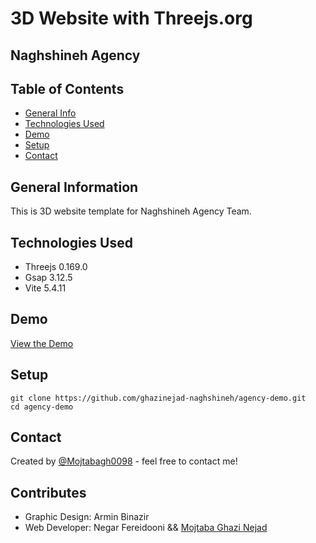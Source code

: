 # 3D Website with Threejs.org

## Naghshineh Agency



## Table of Contents
* [General Info](#general-information)
* [Technologies Used](#technologies-used)
* [Demo](#demo)
* [Setup](#setup)
* [Contact](#contact)


## General Information
This is 3D website template for Naghshineh Agency Team.


## Technologies Used
- Threejs      0.169.0
- Gsap         3.12.5
- Vite         5.4.11


## Demo
[View the Demo](https://ghazinejad-naghshineh.github.io/agency-demo)




## Setup

```
git clone https://github.com/ghazinejad-naghshineh/agency-demo.git
cd agency-demo
```





## Contact
Created by [@Mojtabagh0098](https://github.com/ghazinejad-naghshineh) - feel free to contact me!

## Contributes
- Graphic Design: Armin Binazir
- Web Developer: Negar Fereidooni && [Mojtaba Ghazi Nejad](https://github.com/mojtabagh0098)
